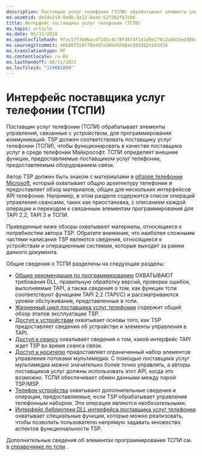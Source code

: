 ```yaml
---
description: Поставщик услуг телефонии (ТСПИ) обрабатывает элементы управления, связанные с устройством, для программирования коммуникаций.
ms.assetid: da54e219-9adb-4a12-baab-52f2b2fb7c66
title: Интерфейс поставщика услуг телефонии (ТСПИ)
ms.topic: article
ms.date: 05/31/2018
ms.openlocfilehash: 9fac57f3b86acdf105c4c78f46f4f1d1d0e270c2a0b1be2d8bd1f55009926329
ms.sourcegitcommit: e6600f550f79bddfe58bd4696ac50dd52cb03d7e
ms.translationtype: MT
ms.contentlocale: ru-RU
ms.lasthandoff: 08/11/2021
ms.locfileid: "119681804"
---
```

# <a name="telephony-service-provider-interface-tspi"></a>Интерфейс поставщика услуг телефонии (ТСПИ)

Поставщик услуг телефонии (ТСПИ) обрабатывает элементы управления, связанные с устройством, для программирования коммуникаций. TSP должен соответствовать поставщику услуг телефонии (ТСПИ), чтобы функционировать в качестве поставщика услуг в среде телефонии Майкрософт. ТСПИ определяет внешние функции, предоставляемые поставщиком услуг телефонии, предоставляемым оборудованием связи.

Автор TSP должен быть знаком с материалами в [обзоре телефонии Microsoft](./microsoft-telephony-overview.md), который охватывает общую архитектуру телефонии и предоставляет обзор материалов, общих для нескольких интерфейсов API телефонии. Например, в этом разделе содержится список операций управления сеансами, таких как приостановка, с описанием каждой операции и переходом к связанным элементам программирования для TAPI 2,2, TAPI 3 и ТСПИ.

Приведенные ниже обзоры охватывают материалы, относящиеся к потребностям автора TSP. Обратите внимание, что наиболее сложными частями написания TSP являются сведения, относящиеся к устройствам и операционным системам, которые выходят за рамки данного документа.

Общие сведения о ТСПИ разделены на следующие разделы:

-   [Общие рекомендации по программированию](/previous-versions/windows/desktop/legacy/ms725196(v=vs.85)) ОХВАТЫВАЮТ требования DLL, правильную обработку версий, проверки ошибок, выполняемые TAPI, а также сведения о том, как функции тспи соответствуют функциям TAPI 2,2 (TAPI/C) и рассматриваются уровни обслуживания, представленные в тспи.
-   [Жизненный цикл поставщика услуг телефонии](life-cycle-of-a-telephony-service-provider.md) содержит общий обзор этапов эксплуатации TSP.
-   [Доступ к устройствам](/previous-versions/windows/desktop/legacy/ms725183(v=vs.85)) охватывает основы того, как TSP предоставляет сведения об устройстве и элементы управления в TAPI.
-   [Доступ к сеансу](/previous-versions/windows/desktop/legacy/ms725266(v=vs.85)) охватывает сведения о том, какой интерфейс TAPI ждет TSP во время сеанса связи.
-   [Доступ к носителю](/previous-versions/windows/desktop/legacy/ms725240(v=vs.85)) предоставляет ограниченный набор элементов управления потоками мультимедиа. С помощью поставщика услуг мультимедиа можно значительно более точно управлять, а авторы поставщиков услуг должны использовать этот API, когда это возможно. ТСПИ обеспечивает обмен данными между парой TSP/MSP.
-   [Телефон устройства](/previous-versions/windows/desktop/legacy/ms725257(v=vs.85)) охватывают дополнительные сведения и операции, предоставляемые, если TSP обрабатывает управление телефонным набором. Эти операции являются необязательными.
-   [Интерфейс библиотеки DLL интерфейса поставщика услуг телефонии](the-telephony-service-provider-ui-dll-interface.md) охватывает специальные функции, которые можно реализовать, чтобы позволить пользователю напрямую задавать множество аспектов функциональности TSP.

Дополнительные сведения об элементах программирования ТСПИ см. в [справочнике по тспи](tspi-reference.md) .

 

 
